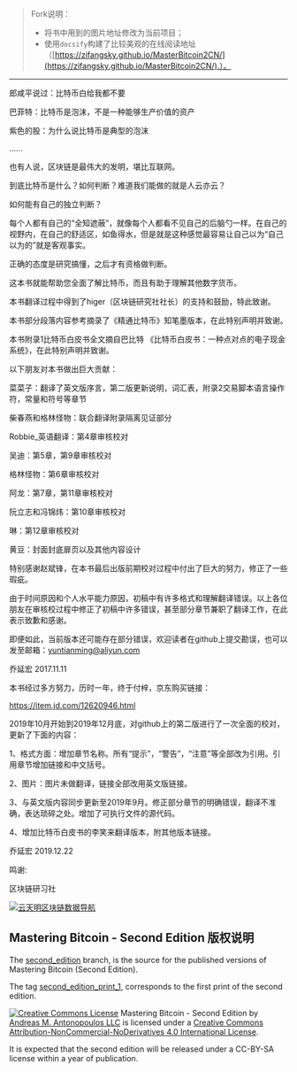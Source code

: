 > Fork说明：
>
> - 将书中用到的图片地址修改为当前项目；
> - 使用`docsify`构建了比较美观的在线阅读地址（[https://zifangsky.github.io/MasterBitcoin2CN/](https://zifangsky.github.io/MasterBitcoin2CN/).）。

------

郎咸平说过：比特币白给我都不要

巴菲特：比特币是泡沫，不是一种能够生产价值的资产

紫色的股：为什么说比特币是典型的泡沫

......

也有人说，区块链是最伟大的发明，堪比互联网。

到底比特币是什么？如何判断？难道我们能做的就是人云亦云？

如何能有自己的独立判断？

每个人都有自己的“全知遮蔽”，就像每个人都看不见自己的后脑勺一样。在自己的视野内，在自己的舒适区，如鱼得水，但是就是这种感觉最容易让自己以为“自己以为的”就是客观事实。

正确的态度是研究搞懂，之后才有资格做判断。

这本书就能帮助您全面了解比特币，而且有助于理解其他数字货币。

本书翻译过程中得到了higer（区块链研究社社长）的支持和鼓励，特此致谢。

本书部分段落内容参考摘录了《精通比特币》知笔墨版本，在此特别声明并致谢。

本书附录1比特币白皮书全文摘自巴比特 《比特币白皮书：一种点对点的电子现金系统》，在此特别声明并致谢。

以下朋友对本书做出巨大贡献：

菜菜子：翻译了英文版序言，第二版更新说明，词汇表，附录2交易脚本语言操作符，常量和符号等章节

柴春燕和格林怪物：联合翻译附录隔离见证部分

Robbie_英语翻译：第4章审核校对

吴迪：第5章，第9章审核校对

格林怪物：第6章审核校对

阿龙：第7章，第11章审核校对

阮立志和冯锦炜：第10章审核校对

琳：第12章审核校对

黄豆：封面封底扉页以及其他内容设计

特别感谢赵斌锋，在本书最后出版前期校对过程中付出了巨大的努力，修正了一些瑕疵。

由于时间原因和个人水平能力原因，初稿中有许多格式和理解翻译错误。以上各位朋友在审核校过程中修正了初稿中许多错误，甚至部分章节兼职了翻译工作，在此表示致歉和感谢。

即便如此，当前版本还可能存在部分错误，欢迎读者在github上提交勘误，也可以发至邮箱：yuntianming@aliyun.com

乔延宏 2017.11.11

本书经过多方努力，历时一年，终于付梓，京东购买链接：

https://item.jd.com/12620946.html

2019年10月开始到2019年12月底，对github上的第二版进行了一次全面的校对，更新了下面的内容：

1、格式方面：增加章节名称。所有“提示”，“警告”，“注意”等全部改为引用。引用章节增加链接和中文括号。

2、图片：图片未做翻译，链接全部改用英文版链接。

3、与英文版内容同步更新至2019年9月。修正部分章节的明确错误，翻译不准确，表达琐碎之处。增加了可执行文件的源代码。

4、增加比特币白皮书的李笑来翻译版本，附其他版本链接。

乔延宏   2019.12.22

鸣谢:

区块链研习社

[![云天明区块链数据导航](http://ytm.ltd/zb_users/upload/ytm.ltd.png)](http://ytm.ltd)




## Mastering Bitcoin - Second Edition 版权说明

The [second_edition](https://github.com/bitcoinbook/bitcoinbook/tree/second_edition) branch, is the source for the published versions of Mastering Bitcoin (Second Edition).

The tag [second_edition_print_1](https://github.com/bitcoinbook/bitcoinbook/releases/tag/second_edition_print_1), corresponds to the first print of the second edition.

[![Creative Commons License](http://upload-images.jianshu.io/upload_images/1785959-177b27ea70947c7d?imageMogr2/auto-orient/strip%7CimageView2/2/w/1240)](http://creativecommons.org/licenses/by-nc-nd/4.0/) 
Mastering Bitcoin - Second Edition by [Andreas M. Antonopoulos LLC](https://antonopoulos.com/) is licensed under a [Creative Commons Attribution-NonCommercial-NoDerivatives 4.0 International License](http://creativecommons.org/licenses/by-nc-nd/4.0/).

It is expected that the second edition will be released under a CC-BY-SA license within a year of publication.